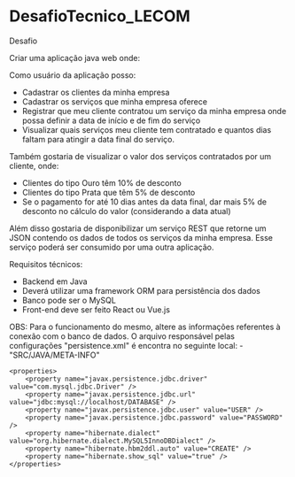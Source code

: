 # DesafioTecnico_LECOM


Desafio

Criar uma aplicação java web onde:

 

Como usuário da aplicação posso:

- Cadastrar os clientes da minha empresa
- Cadastrar os serviços  que minha empresa oferece
- Registrar que meu cliente contratou um serviço da minha empresa onde possa definir a data de início e de fim do serviço
- Visualizar quais serviços meu cliente tem contratado e quantos dias faltam para atingir a data final do serviço. 


Também gostaria de visualizar o valor  dos  serviços contratados por um cliente, onde:
- Clientes do tipo Ouro têm 10% de desconto
- Clientes do tipo Prata que têm 5% de desconto
- Se o pagamento for até 10  dias antes da data final, dar mais 5% de desconto no cálculo do valor (considerando a data atual)


Além disso gostaria de disponibilizar um serviço REST que retorne um JSON contendo os dados de todos os  serviços da minha empresa. Esse serviço poderá ser consumido por uma outra aplicação.


Requisitos técnicos:

- Backend em Java
- Deverá utilizar uma framework ORM para persistência dos dados
- Banco pode ser o MySQL
- Front-end deve ser feito React ou Vue.js

OBS:
Para o funcionamento do mesmo, altere as informações referentes à conexão com o banco de dados.
O arquivo responsável pelas configurações "persistence.xml" é encontra no seguinte local:
	- "SRC/JAVA/META-INFO"

	<properties>
		<property name="javax.persistence.jdbc.driver" value="com.mysql.jdbc.Driver" />
		<property name="javax.persistence.jdbc.url" value="jdbc:mysql://localhost/DATABASE" /> 
		<property name="javax.persistence.jdbc.user" value="USER" />
		<property name="javax.persistence.jdbc.password" value="PASSWORD" />
		<property name="hibernate.dialect" value="org.hibernate.dialect.MySQL5InnoDBDialect" />
		<property name="hibernate.hbm2ddl.auto" value="CREATE" />
		<property name="hibernate.show_sql" value="true" />
	</properties>